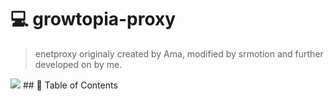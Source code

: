 # 💻 growtopia-proxy
> enetproxy originaly created by Ama, modified by srmotion and further developed on by me. 
<img src="https://img.shields.io/static/v1?label=Version&message=2.4&color=orange">
## 🚩 Table of Contents

